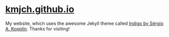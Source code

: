 # [kmjch.github.io](https://kmjch.github.io)

My website, which uses the awesome Jekyll theme called [Indigo by Sérgio A. Kopplin](https://github.com/sergiokopplin/indigo/). Thanks for visiting!
